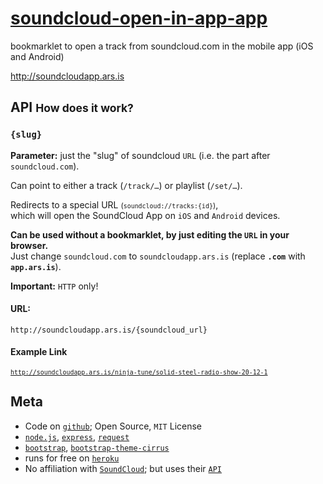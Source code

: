 # [soundcloud-open-in-app-app](http://soundcloudapp.ars.is)


bookmarklet to open a track from soundcloud.com in the mobile app (iOS and Android)

<http://soundcloudapp.ars.is>

## API <small>How does it work?</small>

### `{slug}`

**Parameter:** just the "slug" of soundcloud `URL` (i.e. the part after `soundcloud.com`).

Can point to either a track (`/track/…`) or playlist (`/set/…`).

Redirects to a special URL <small>(`soundcloud://tracks:{id}`)</small>,  
which will open the SoundCloud App on `iOS` and `Android` devices.

**Can be used without a bookmarklet, by just editing the `URL` in your browser.**  
Just change `soundcloud.com` to `soundcloudapp.ars.is` (replace **`.com`** with **`app.ars.is`**).

**Important:** `HTTP` only!

#### **URL:** 

`http://soundcloudapp.ars.is/{soundcloud_url}`

#### Example Link

<small><code><http://soundcloudapp.ars.is/ninja-tune/solid-steel-radio-show-20-12-1></code></small>

## Meta

-   Code on
    [`github`](https://github.com/eins78/soundcloud-open-in-app-app); Open Source, `MIT` License
-   [`node.js`](http://nodejs.org), [`express`](http://expressjs.com), [`request`](https://npmjs.org/package/request)
-   [`bootstrap`](http://getbootstrap.com), [`bootstrap-theme-cirrus`](http://code.divshot.com/bootstrap-theme-cirrus/)
-   runs for free on [`heroku`](http://heroku.com)
-   No affiliation with [`SoundCloud`](http://soundcloud.com); but uses their [`API`](http://dev.soundcloud.com/docs/api/reference#resolve)
